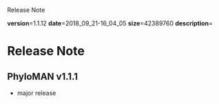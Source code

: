 Release Note

__version__=1.1.12
__date__=2018_09_21-16_04_05
__size__=42389760
__description__=


# Release Note

## PhyloMAN v1.1.1
+ major release
